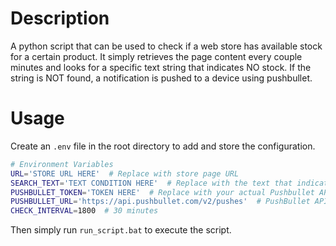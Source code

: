 # Description
A python script that can be used to check if a web store has available stock for a certain product.
It simply retrieves the page content every couple minutes and looks for a specific text string that indicates NO stock. If the string is NOT found, a notification is pushed to a device using pushbullet.

# Usage
Create an `.env` file in the root directory to add and store the configuration.

  ```sh
  # Environment Variables
  URL='STORE URL HERE'  # Replace with store page URL
  SEARCH_TEXT='TEXT CONDITION HERE'  # Replace with the text that indicates NO STOCK on the store page
  PUSHBULLET_TOKEN='TOKEN HERE'  # Replace with your actual Pushbullet API token
  PUSHBULLET_URL='https://api.pushbullet.com/v2/pushes'  # PushBullet API
  CHECK_INTERVAL=1800  # 30 minutes
  ```

Then simply run `run_script.bat` to execute the script.
